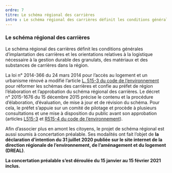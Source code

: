 ```yaml
---
ordre: 7
titre: Le schéma régional des carrières
intro : Le schéma régional des carrières définit les conditions générales d’implantation des carrières et les orientations relatives à la logistique nécessaire à la gestion durable des granulats, des matériaux et des substances de carrières dans la région.
---
```

### Le schéma régional des carrières

Le schéma régional des carrières définit les conditions générales d’implantation des carrières et les orientations relatives à la logistique nécessaire à la gestion durable des granulats, des matériaux et des substances de carrières dans la région.

La loi n° 2014-366 du 24 mars 2014 pour l’accès au logement et un urbanisme rénové a modifié l’article [L. 515-3 du code de l’environnement](https://www.legifrance.gouv.fr/codes/article_lc/LEGIARTI000042017229) pour réformer les schémas des carrières et confie au préfet de région l’élaboration et l’approbation du schéma régional des carrières. Le décret n° 2015-1676 du 15 décembre 2015 précise le contenu et la procédure d’élaboration, d’évaluation, de mise à jour et de révision du schéma. Pour cela, le préfet s’appuie sur un comité de pilotage et procède à plusieurs consultations et une mise à disposition du public avant son approbation (articles [L515-3](https://www.legifrance.gouv.fr/codes/article_lc/LEGIARTI000042017229) et [R515-4 du code de l’environnement](https://www.legifrance.gouv.fr/codes/article_lc/LEGIARTI000031637674)).

Afin d’associer plus en amont les citoyens, le projet de schéma régional est aussi soumis à concertation préalable. Ses modalités ont fait l’objet de **la déclaration d’intention du 31 juillet 2020 publiée sur le site internet de la direction régionale de l’environnement, de l’aménagement et du logement (DREAL)**.

**La concertation préalable s’est déroulée du 15 janvier au 15 février 2021 inclus.**
